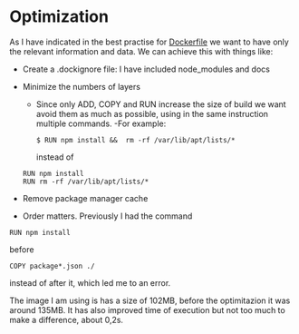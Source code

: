 # Optimization

As I have indicated in the best practise for [Dockerfile](https://github.com/miguelfdez99/MyOutlet/blob/master/docs/dockerfile.md) we want to have only the relevant
information and data. We can achieve this with things like:

- Create a .dockignore file: I have included node_modules and docs
- Minimize the numbers of layers
  - Since only ADD, COPY and RUN increase the size of build we want avoid them as much as possible, using in the same instruction multiple commands.
  -For example:
    ~~~
    $ RUN npm install &&  rm -rf /var/lib/apt/lists/*
    ~~~
    
    instead of 
    
   ~~~
   RUN npm install
   RUN rm -rf /var/lib/apt/lists/*
   ~~~
- Remove package manager cache
- Order matters. Previously I had the command 
~~~
RUN npm install
~~~
before
~~~
COPY package*.json ./
~~~
instead of after it, which led me to an error.

The image I am using is has a size of 102MB, before the optimitazion it was around 135MB.
It has also improved time of execution but not too much to make a difference, about 0,2s.
